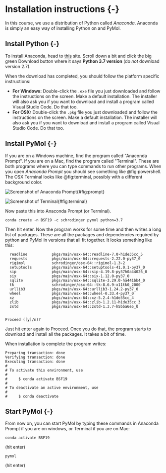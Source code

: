 # Installation instructions {-}

In this course, we use a distribution of Python called *Anaconda*. Anaconda is simply an easy way of installing Python on and PyMol.

## Install Python {-}

To install Anaconda, head to [this](https://www.anaconda.com/download) site. Scroll down a bit and click the big green Download button where it says **Python 3.7 version** (do *not* download version 2.7).

When the download has completed, you should follow the platform specific instructions:

* **For Windows:** Double-click the `.exe` file you just downloaded and follow the instructions on the screen. Make a default installation. The installer will also ask you if you want to download and install a program called Visual Studio Code. Do that too.
* **For OSX:** Double-click the `.pkg` file you just downloaded and follow the instructions on the screen. Make a default installation. The installer will also ask you if you want to download and install a program called Visual Studio Code. Do that too.

## Install PyMol {-}

If you are on a Windows machine, find the program called "Anaconda Prompt". If you are on a Mac, find the program called "Terminal". These are both programs where you can type commands to run other programs. When you open *Anaconda Prompt* you should see something like @fig:powershell. The OSX Terminal looks like @fig:terminal, possibly with a different background color.

![Screenshot of Anaconda Prompt](./images/anaconda_prompt.jpg){#fig:prompt}

![Screenshot of Terminal](./images/terminal.png){#fig:terminal}

Now paste this into Anaconda Prompt (or Terminal).

```
conda create -n BSF19 -c schrodinger pymol python=3.7
```

Then hit enter. Now the program works for some time and then writes a long list of packages. These are all the packages and dependencies required by python and PyMol in versions that all fit together. It looks something like this:

```
  readline           pkgs/main/osx-64::readline-7.0-h1de35cc_5
  requests           pkgs/main/osx-64::requests-2.22.0-py37_0
  rigimol            schrodinger/osx-64::rigimol-1.3-2
  setuptools         pkgs/main/osx-64::setuptools-41.0.1-py37_0
  sip                pkgs/main/osx-64::sip-4.19.8-py37h0a44026_0
  six                pkgs/main/osx-64::six-1.12.0-py37_0
  sqlite             pkgs/main/osx-64::sqlite-3.29.0-ha441bb4_0
  tk                 schrodinger/osx-64::tk-8.6.9-x11tk0_2000
  urllib3            pkgs/main/osx-64::urllib3-1.24.2-py37_0
  wheel              pkgs/main/osx-64::wheel-0.33.4-py37_0
  xz                 pkgs/main/osx-64::xz-5.2.4-h1de35cc_4
  zlib               pkgs/main/osx-64::zlib-1.2.11-h1de35cc_3
  zstd               pkgs/main/osx-64::zstd-1.3.7-h5bba6e5_0


Proceed ([y]/n)? 
```

Just hit enter again to Proceed. Once you do that, the program starts to download and install all the packages. It takes a bit of time.

When installation is complete the program writes:

```
Preparing transaction: done
Verifying transaction: done
Executing transaction: done
#
# To activate this environment, use
#
#     $ conda activate BSF19
#
# To deactivate an active environment, use
#
#     $ conda deactivate
```

## Start PyMol {-}

From now on, you can start PyMol by typing these commands in Anaconda Prompt if you are on windows, or Terminal if you are on Mac:

```
conda activate BSF19
```

(hit enter)

```
pymol
```

(hit enter)
